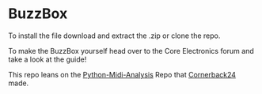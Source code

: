 # BuzzBox

To install the file download and extract the .zip or clone the repo.

To make the BuzzBox yourself head over to the Core Electronics forum and take a look at the guide!


This repo leans on the [Python-Midi-Analysis](https://github.com/Cornerback24/Python-Midi-Analysis) Repo that [Cornerback24](https://github.com/Cornerback24) made.
